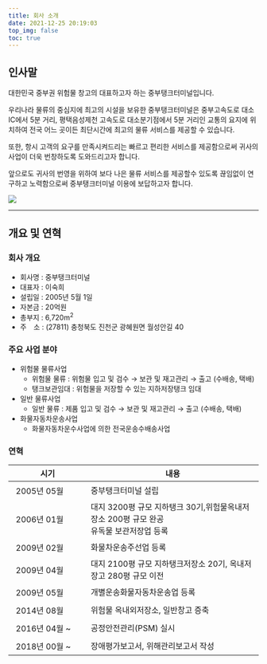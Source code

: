 ```yaml
---
title: 회사 소개
date: 2021-12-25 20:19:03
top_img: false
toc: true
---
```


## 인사말

[comment]: <> (대한민국 중부권 위험물창고의 대표적인 중부탱크터미널입니다.)

[comment]: <> (중부고속도로 음성IC에서 5분 거리,평택음성 고속도로 대소분기점에서 5분 거리인 교통의 요지에 위치한 중부탱크터미널은 전국 어느 곳이든 최단시간에 최고의 물류서비스를 제공함으로써 귀사의 사업이 더욱 번창 하도록 도와드리겠읍니다.)

[comment]: <> (우리나라 물류의 중심지에 최고의 시설을 보유한 중부탱크터미널은 24시간 운영 체제를 갖추고 항시 고객의 요구를 만족시켜드리는 빠르고 편리한 서비스를 준비하고 있습니다.)

[comment]: <> (앞으로도 귀사의 번영을 위하여 보다 나은 물류서비스를 제공할수 있도록 끊임없이 연구하고 노력함으로써 중부탱크터미널이용에 보답하고자 합니다.)

대한민국 중부권 위험물 창고의 대표하고자 하는 중부탱크터미널입니다.

우리나라 물류의 중심지에 최고의 시설을 보유한 중부탱크터미널은 중부고속도로 대소IC에서 5분 거리, 평택음성제천 고속도로 대소분기점에서 5분 거리인 교통의 요지에 위치하여 전국 어느 곳이든 최단시간에 최고의 물류 서비스를 제공할 수 있습니다.

또한, 항시 고객의 요구를 만족시켜드리는 빠르고 편리한 서비스를 제공함으로써 귀사의 사업이 더욱 번창하도록 도와드리고자 합니다.

앞으로도 귀사의 번영을 위하여 보다 나은 물류 서비스를 제공할수 있도록 끊임없이 연구하고 노력함으로써 중부탱크터미널 이용에 보답하고자 합니다.

<a href="javascript:;" data-fancybox="gallery" data-caption="" data-thumb="/img/signature.jpg"><img src="/img/signature.jpg" data-lazy-src="/img/signature.jpg"></a>
<hr>

## 개요 및 연혁

### 회사 개요

[comment]: <> (이제 고객과 함께 변화와 개혁을 선도하고 상호이익을 공유, 안정과 성장을 이루겠습니다.)
- 회사명 : 중부탱크터미널
- 대표자 : 이숙희
- 설립일 : 2005년 5월 1일
- 자본금 : 20억원
- 총부지 : 6,720m<sup>2</sup>
- 주&emsp;소 : (27811) 충청북도 진천군 광혜원면 월성안길 40

### 주요 사업 분야
- 위험물 물류사업
  - 위험물 물류 : 위험물 입고 및 검수 → 보관 및 재고관리 → 출고 (수배송, 택배)
  - 탱크보관임대 : 위험물을 저장할 수 있는 지하저장탱크 임대
- 일반 물류사업
  - 일반 물류 : 제품 입고 및 검수 → 보관 및 재고관리 → 출고 (수배송, 택배)
- 화물자동차운송사업
  - 화물자동차운수사업에 의한 전국운송수배송사업

### 연혁

<table>
<thead>
<tr>
<th style="text-align:center; width:8rem;">시기</th>
<th>내용</th>
</tr>
</thead>
<tbody>
<tr>
<td style="text-align:left; width:8rem; padding: 6px 15px;">2005년 05월</td>
<td>중부탱크터미널 설립</td>
</tr>
<tr>
<td style="text-align:left; width:8rem; padding: 6px 15px;">2006년 01월</td>
<td>대지 3200평 규모 지하탱크 30기,위험물옥내저장소 200평 규모 완공<br>유독물 보관저장업 등록</td>
</tr>
<tr>
<td style="text-align:left; width:8rem; padding: 6px 15px;">2009년 02월</td>
<td>화물차운송주선업 등록</td>
</tr>
<tr>
<td style="text-align:left; width:8rem; padding: 6px 15px;">2009년 04월</td>
<td>대지 2100평 규모 지하탱크저장소 20기, 옥내저장고 280평 규모 이전</td>
</tr>
<tr>
<td style="text-align:left; width:8rem; padding: 6px 15px;">2009년 05월</td>
<td>개별운송화물자동차운송업 등록</td>
</tr>
<tr>
<td style="text-align:left; width:8rem; padding: 6px 15px;">2014년 08월</td>
<td>위험물 옥내외저장소, 일반창고 증축</td>
</tr>
<tr>
<td style="text-align:left; width:8rem; padding: 6px 15px;">2016년 04월 ~</td>
<td>공정안전관리(PSM) 실시</td>
</tr>
<tr>
<td style="text-align:left; width:8rem; padding: 6px 15px;">2018년 00월 ~</td>
<td>장애평가보고서, 위해관리보고서 작성</td>
</tr>
</tbody>
</table>


<style>
#article-container img {
  margin: 0 0 20px auto;
}
</style>